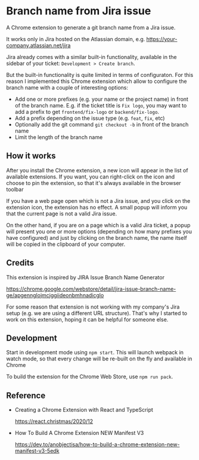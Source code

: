 # Branch name from Jira issue

A Chrome extension to generate a git branch name from a Jira issue.

It works only in Jira hosted on the Atlassian domain, e.g. https://your-company.atlassian.net/jira

Jira already comes with a similar built-in functionality, available in the sidebar of your ticket: `Development > Create branch`.

But the built-in functionality is quite limited in terms of configuraton. For this reason I implemented this Chrome extension which allow to configure the branch name with a couple of interesting options:
- Add one or more prefixes (e.g. your name or the project name) in front of the branch name.
  E.g. if the ticket title is `Fix logo`, you may want to add a prefix to get `frontend/fix-logo` or `backend/fix-logo`.
- Add a prefix depending on the issue type (e.g. `feat`, `fix`, etc)
- Optionally add the git command `git checkout -b` in front of the branch name
- Limit the length of the branch name

## How it works
After you install the Chrome extension, a new icon will appear in the list of available extensions.
If you want, you can right-click on the icon and choose to pin the extension, so that it's always
available in the browser toolbar

If you have a web page open which is not a Jira issue, and you click on the extension icon, the extension has no effect.
A small popup will inform you that the current page is not a valid Jira issue.

On the other hand, if you are on a page which is a valid Jira ticket, a popup will present you one or more options (depending 
on how many prefixes you have configured) and just by clicking on the branch name, the name itself will be 
copied in the clipboard of your computer.

## Credits
This extension is inspired by JIRA Issue Branch Name Generator

https://chrome.google.com/webstore/detail/jira-issue-branch-name-ge/apgennglojmcjggiideonbmhnadicglo

For some reason that extension is not working with my company's Jira setup (e.g. we are using a different URL structure).
That's why I started to work on this extension, hoping it can be helpful for someone else.

## Development
Start in development mode using `npm start`. This will launch webpack in watch mode, so that every change will be re-built on the fly and available in Chrome

To build the extension for the Chrome Web Store, use `npm run pack`.
## Reference

- Creating a Chrome Extension with React and TypeScript

  https://react.christmas/2020/12

- How To Build A Chrome Extension NEW Manifest V3

  https://dev.to/anobjectisa/how-to-build-a-chrome-extension-new-manifest-v3-5edk



